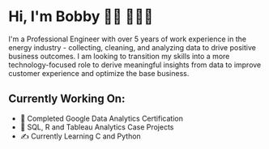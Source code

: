 # Hi, I'm Bobby 👋🏾 👨🏾‍💻
I'm a Professional Engineer with over 5 years of work experience in the energy industry -  collecting, cleaning, and analyzing data to drive positive business outcomes. I am looking to transition my skills into a more technology-focused role to derive meaningful insights from data to improve customer experience and optimize the base business.

## Currently Working On:

- 🦾 Completed Google Data Analytics Certification
- 🌱 SQL, R and Tableau Analytics Case Projects
- ✍️ Currently Learning C and Python
